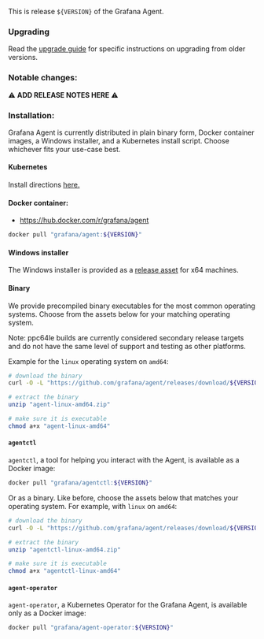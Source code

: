 This is release `${VERSION}` of the Grafana Agent.

### Upgrading
Read the [upgrade guide](https://grafana.com/docs/agent/${RELEASE_DOC_TAG}/upgrade-guide) for specific instructions on upgrading from older versions.

### Notable changes:
:warning: **ADD RELEASE NOTES HERE** :warning:


### Installation:
Grafana Agent is currently distributed in plain binary form, Docker container images, a Windows installer, and a Kubernetes install script. Choose whichever fits your use-case best.

#### Kubernetes

Install directions [here.](https://grafana.com/docs/grafana-cloud/quickstart/agent-k8s/)

#### Docker container:

* https://hub.docker.com/r/grafana/agent

```bash
docker pull "grafana/agent:${VERSION}"
```

#### Windows installer

The Windows installer is provided as a [release asset](https://github.com/grafana/agent/releases/download/${VERSION}/grafana-agent-installer.exe) for x64 machines.

#### Binary

We provide precompiled binary executables for the most common operating systems. Choose from the assets below for your matching operating system.

Note: ppc64le builds are currently considered secondary release targets and do not have the same level of support and testing as other platforms.

Example for the `linux` operating system on `amd64`:

```bash
# download the binary
curl -O -L "https://github.com/grafana/agent/releases/download/${VERSION}/agent-linux-amd64.zip"

# extract the binary
unzip "agent-linux-amd64.zip"

# make sure it is executable
chmod a+x "agent-linux-amd64"
```

#### `agentctl`

`agentctl`, a tool for helping you interact with the Agent, is available as a Docker image:

```bash
docker pull "grafana/agentctl:${VERSION}"
```

Or as a binary. Like before, choose the assets below that matches your operating system. For example, with `linux` on `amd64`:

```bash
# download the binary
curl -O -L "https://github.com/grafana/agent/releases/download/${VERSION}/agentctl-linux-amd64.zip"

# extract the binary
unzip "agentctl-linux-amd64.zip"

# make sure it is executable
chmod a+x "agentctl-linux-amd64"
```

#### `agent-operator`

`agent-operator`, a Kubernetes Operator for the Grafana Agent, is available only as a Docker image:

```bash
docker pull "grafana/agent-operator:${VERSION}"
```
